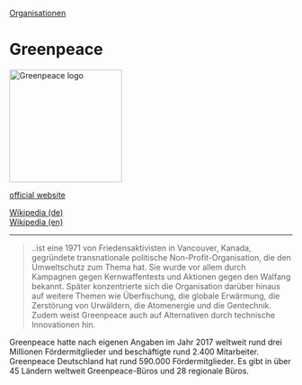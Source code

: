 [Organisationen](../organisationen.html)   

# Greenpeace

<img src="https://upload.wikimedia.org/wikipedia/commons/6/69/Greenpeace_logo.svg" height="200" alt="Greenpeace logo">   

<a target="_blank" href="https://www.greenpeace.org/international/en">official website</a>

<a target="_blank" href="https://de.wikipedia.org/wiki/Greenpeace">Wikipedia (de)</a>   
<a target="_blank" href="https://en.wikipedia.org/wiki/Greenpeace">Wikipedia (en)</a>

---

> ..ist eine 1971 von Friedensaktivisten in Vancouver, Kanada, gegründete transnationale politische Non-Profit-Organisation, die den Umweltschutz zum Thema hat. Sie wurde vor allem durch Kampagnen gegen Kernwaffentests und Aktionen gegen den Walfang bekannt. Später konzentrierte sich die Organisation darüber hinaus auf weitere Themen wie Überfischung, die globale Erwärmung, die Zerstörung von Urwäldern, die Atomenergie und die Gentechnik. Zudem weist Greenpeace auch auf Alternativen durch technische Innovationen hin.

Greenpeace hatte nach eigenen Angaben im Jahr 2017 weltweit rund drei Millionen Fördermitglieder und beschäftigte rund 2.400 Mitarbeiter. Greenpeace Deutschland hat rund 590.000 Fördermitglieder. Es gibt in über 45 Ländern weltweit Greenpeace-Büros und 28 regionale Büros.
